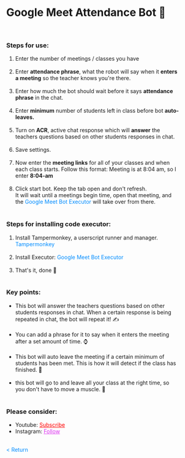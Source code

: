 <div style="width:fit-content;height: fit-content;margin: 5%;">
    <h1>Google Meet Attendance Bot 🤖</h1><br>
    <h3>Steps for use: </h3>
    <ol style="margin-bottom:10px;">
        <li>Enter the number of meetings / classes you have</li><br>
        <li>Enter <b>attendance phrase</b>, what the robot will say when it <b>enters a meeting</b> so the teacher knows
            you're there.</li><br>
        <li>Enter how much the bot should wait before it says <b>attendance phrase</b> in the chat.</li><br>
        <li>Enter <b>minimum</b> number of students left in class before bot <b>auto-leaves.</b></li><br>
        <li>Turn on <b>ACR</b>, active chat response which will <b>answer</b> the teachers questions based on other
            students responses in chat.</li><br>
        <li>Save settings.</li><br>
        <li>Now enter the <b>meeting links</b> for all of your classes and when each class starts. Follow this format:
            Meeting is at 8:04 am, so I enter <b>8:04-am</b></li><br>
        <li>Click start bot. Keep the tab open and don't refresh. <br>It will wait until a meetings begin time, open
            that meeting, and the <a target="_Blank"
                href="https://greasyfork.org/en/scripts/422503-google-meet-attendance-bot-code-executor"
                style="text-decoration: none;color: rgb(0, 140, 255);">Google Meet Bot Executor</a> will take over from
            there.</li><br>
    </ol>
    <h3>Steps for installing code executor: </h3>
    <ol style="margin-bottom:10px;">
        <li>Install Tampermonkey, a userscript runner and manager. <a target="_Blank"
                href="https://chrome.google.com/webstore/detail/tampermonkey/dhdgffkkebhmkfjojejmpbldmpobfkfo?hl=en"
                style="text-decoration: none;color: rgb(0, 140, 255)">Tampermonkey</a> </li><br>
        <li>Install Executor: <a target="_Blank"
                href="https://greasyfork.org/en/scripts/422503-google-meet-attendance-bot-code-executor"
                style="text-decoration: none;color:rgb(0, 140, 255)">Google Meet Bot Executor</a> </li><br>
        <li>That's it, done 🙌</li><br>
    </ol>
    <h3>Key points:</h3>
    <ul style="margin-bottom:10px;">
        <li>This bot will answer the teachers questions based on other students responses in chat. When a certain
            response
            is being repeated in chat, the bot will repeat it! ✍</li><br>
        <li>You can add a phrase for it to say when it enters the meeting after a set amount of time. ⌚</li><br>
        <li>This bot will auto leave the meeting if a certain minimum of students has been met. This is how it will
            detect
            if the class has finished. 🧠</li><br>
            <li>this bot will go to and leave all your class at the right time, so you don't have to move a muscle. 💪</li><br>
    </ul>
    <h3>Please consider:</h3>
    <ul>
        <li>Youtube: <a style="color:red;" target="_Blank"
                href="https://www.youtube.com/channel/UCinBnZ2BKAbCKA1w9lmFd0w">Subscribe</a></li>
        <li>Instagram: <a style="color:#dc2ef0;" target="_Blank"
                href="https://www.instagram.com/nyc.geahad.codes/">Follow</a></li>
    </ul>
    <br>
    <a href="/index.html" style="text-decoration: none;color: rgb(0, 140, 255);">
        < Return</a>

</div>
